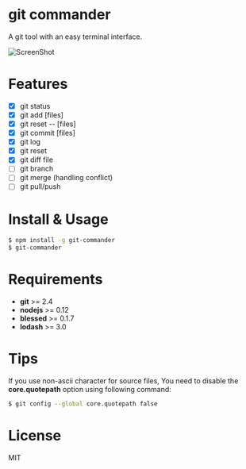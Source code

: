 # git commander

A git tool with an easy terminal interface.

![ScreenShot](https://raw.githubusercontent.com/golbin/git-commander/master/doc/git-commander.gif)

# Features

- [x] git status
- [x] git add [files]
- [x] git reset -- [files]
- [x] git commit [files]
- [x] git log
- [x] git reset <commit>
- [x] git diff file
- [ ] git branch
- [ ] git merge (handling conflict)
- [ ] git pull/push

# Install & Usage

```bash
$ npm install -g git-commander
$ git-commander
```

# Requirements

- **git** >= 2.4
- **nodejs** >= 0.12
- **blessed** >= 0.1.7
- **lodash** >= 3.0

# Tips

If you use non-ascii character for source files, You need to disable
the **core.quotepath** option using following command:

```bash
$ git config --global core.quotepath false
```

# License

MIT
